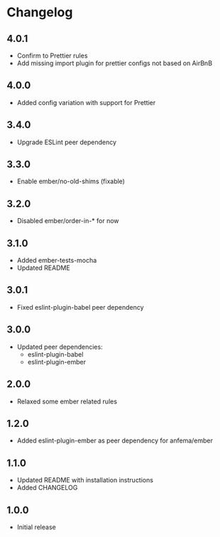 # Changelog

## 4.0.1

- Confirm to Prettier rules
- Add missing import plugin for prettier configs not based on AirBnB

## 4.0.0

- Added config variation with support for Prettier

## 3.4.0

- Upgrade ESLint peer dependency

## 3.3.0

- Enable ember/no-old-shims (fixable)

## 3.2.0

- Disabled ember/order-in-* for now

## 3.1.0

- Added ember-tests-mocha
- Updated README

## 3.0.1

- Fixed eslint-plugin-babel peer dependency

## 3.0.0

- Updated peer dependencies:
	- eslint-plugin-babel
	- eslint-plugin-ember

## 2.0.0

- Relaxed some ember related rules

## 1.2.0

- Added eslint-plugin-ember as peer dependency for anfema/ember

## 1.1.0

- Updated README with installation instructions
- Added CHANGELOG

## 1.0.0

- Initial release
